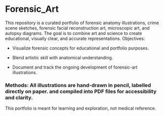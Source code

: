 # Forensic_Art
This repository is a curated portfolio of forensic anatomy illustrations, crime scene sketches, forensic facial reconstruction art, microscopic art, and autopsy diagrams. The goal is to combine art and science to create educational, visually clear, and accurate representations.
Objectives:

- Visualize forensic concepts for educational and portfolio purposes.

- Blend artistic skill with anatomical understanding.

- Document and track the ongoing development of forensic-art illustrations.

### Methods: All illustrations are hand-drawn in pencil, labelled directly on paper. and compiled into PDF files for accessibility and clarity. 
This portfolio is meant for learning and exploration, not medical reference.
